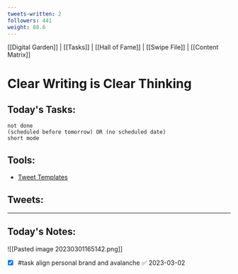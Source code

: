 ```yaml
---
tweets-written: 2
followers: 441
weight: 88.6
---
```

[[Digital Garden]] | [[Tasks]] | [[Hall of Fame]] | [[Swipe File]] | [[Content Matrix]]

# Clear Writing is Clear Thinking

## Today's Tasks:
```tasks
not done
(scheduled before tomorrow) OR (no scheduled date)
short mode
```

## Tools:
- [Tweet Templates](https://www.notion.so/100-Tweet-Templates-with-Examples-fbdcc37fc2e04447ac452d310094e9d1)

## Tweets:


---
## Today's Notes:

![[Pasted image 20230301165142.png]]

- [x] #task align personal brand and avalanche ✅ 2023-03-02
